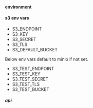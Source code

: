 #### environment

#### s3 env vars
- S3_ENDPOINT
- S3_KEY
- S3_SECRET
- S3_TLS
- S3_DEFAULT_BUCKET

Below env vars default to minio if not set. 
- S3_TEST_ENDPOINT
- S3_TEST_KEY
- S3_TEST_SECRET
- S3_TEST_TLS
- S3_TEST_BUCKET

##### api

